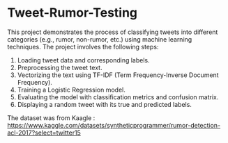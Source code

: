 # Tweet-Rumor-Testing
This project demonstrates the process of classifying tweets into different categories (e.g., rumor, non-rumor, etc.) using machine learning techniques. The project involves the following steps:
1. Loading tweet data and corresponding labels.
2. Preprocessing the tweet text.
3. Vectorizing the text using TF-IDF (Term Frequency-Inverse Document Frequency).
4. Training a Logistic Regression model.
5. Evaluating the model with classification metrics and confusion matrix.
6. Displaying a random tweet with its true and predicted labels.

The dataset was from Kaagle : https://www.kaggle.com/datasets/syntheticprogrammer/rumor-detection-acl-2017?select=twitter15

